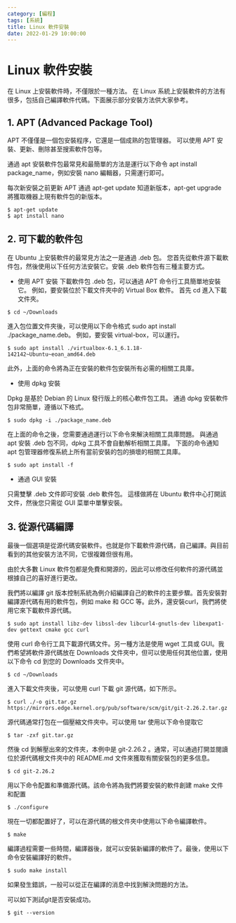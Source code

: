 ```yaml
---
category: [編程]
tags: [系統]
title: Linux 軟件安裝
date: 2022-01-29 10:00:00
---
```


# Linux 軟件安裝

在 Linux 上安裝軟件時，不僅限於一種方法。 在 Linux 系統上安裝軟件的方法有很多，包括自己編譯軟件代碼。下面展示部分安裝方法供大家參考。

## 1. APT (Advanced Package Tool)

APT 不僅僅是一個包安裝程序，它還是一個成熟的包管理器。 可以使用 APT 安裝、更新、刪除甚至搜索軟件包等。

通過 apt 安裝軟件包最常見和最簡單的方法是運行以下命令 apt install package_name，例如安裝 nano 編輯器，只需運行即可。

每次新安裝之前更新 APT 通過 apt-get update 知道新版本，apt-get upgrade 將獲取機器上現有軟件包的新版本。

```shell
$ apt-get update
$ apt install nano
```

## 2. 可下載的軟件包

在 Ubuntu 上安裝軟件的最常見方法之一是通過 .deb 包。 您首先從軟件源下載軟件包，然後使用以下任何方法安裝它。安裝 .deb 軟件包有三種主要方式。

- 使用 APT 安裝
下載軟件包 .deb 包，可以通過 APT 命令行工具簡單地安裝它。 例如，要安裝位於下載文件夾中的 Virtual Box 軟件。 首先 cd 進入下載文件夾。

```shell
$ cd ~/Downloads
```

進入包位置文件夾後，可以使用以下命令格式 sudo apt install ./package_name.deb。 例如，要安裝 virtual-box，可以運行。

```shell
$ sudo apt install ./virtualbox-6.1_6.1.18-142142~Ubuntu~eoan_amd64.deb

```

此外，上面的命令將為正在安裝的軟件包安裝所有必需的相關工具庫。


- 使用 dpkg 安裝

Dpkg 是基於 Debian 的 Linux 發行版上的核心軟件包工具。 通過 dpkg 安裝軟件包非常簡單，遵循以下格式。

```shell
$ sudo dpkg -i ./package_name.deb
```

在上面的命令之後，您需要通過運行以下命令來解決相關工具庫問題。 與通過 apt 安裝 .deb 包不同，dpkg 工具不會自動解析相關工具庫。
下面的命令通知 apt 包管理器修復系統上所有當前安裝的包的損壞的相關工具庫。

```shell
$ sudo apt install -f
```

- 通過 GUI 安裝

只需雙擊 .deb 文件即可安裝 .deb 軟件包。 這樣做將在 Ubuntu 軟件中心打開該文件，然後您只需從 GUI 菜單中單擊安裝。

## 3. 從源代碼編譯

最後一個選項是從源代碼安裝軟件。也就是你下載軟件源代碼，自己編譯。與目前看到的其他安裝方法不同，它很複雜但很有用。

由於大多數 Linux 軟件包都是免費和開源的，因此可以修改任何軟件的源代碼並根據自己的喜好進行更改。

我們將以編譯 git 版本控制系統為例介紹編譯自己的軟件的主要步驟。首先安裝對編譯源代碼有用的軟件包，例如 make 和 GCC 等。此外，還安裝curl，我們將使用它來下載軟件源代碼。

```shell
$ sudo apt install libz-dev libssl-dev libcurl4-gnutls-dev libexpat1-dev gettext cmake gcc curl

```

使用 curl 命令行工具下載源代碼文件。另一種方法是使用 wget 工具或 GUI。我們希望將軟件源代碼放在 Downloads 文件夾中，但可以使用任何其他位置，使用以下命令 cd 到您的 Downloads 文件夾中。

```shell
$ cd ~/Downloads
```

進入下載文件夾後，可以使用 curl 下載 git 源代碼，如下所示。

```shell
$ curl ./-o git.tar.gz https://mirrors.edge.kernel.org/pub/software/scm/git/git-2.26.2.tar.gz

```

源代碼通常打包在一個壓縮文件夾中。可以使用 tar 使用以下命令提取它

```shell
$ tar -zxf git.tar.gz
```

然後 cd 到解壓出來的文件夾，本例中是 git-2.26.2 。通常，可以通過打開並閱讀位於源代碼根文件夾中的 README.md 文件來獲取有關安裝包的更多信息。

```shell
$ cd git-2.26.2
```

用以下命令配置和準備源代碼。該命令將為我們將要安裝的軟件創建 make 文件和配置

```shell
$ ./configure
```

現在一切都配置好了，可以在源代碼的根文件夾中使用以下命令編譯軟件。

```shell
$ make
```

編譯過程需要一些時間，編譯器後，就可以安裝新編譯的軟件了。最後，使用以下命令安裝編譯好的軟件。

```shell
$ sudo make install
```

如果發生錯誤，一般可以從正在編譯的消息中找到解決問題的方法。

可以如下測試git是否安裝成功。

```shell
$ git --version
```

